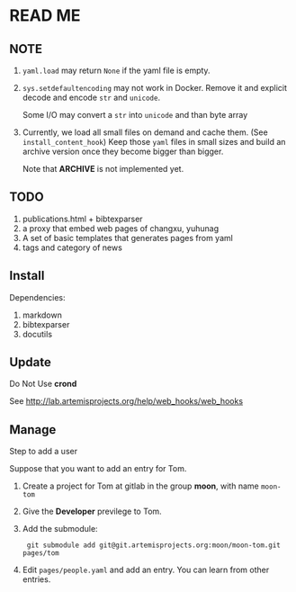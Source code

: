 # READ ME

## NOTE

1. `yaml.load` may return `None` if the yaml file is empty.
2. `sys.setdefaultencoding` may not work in Docker. Remove it and explicit decode and encode `str` and `unicode`.

    Some I/O may convert a `str` into `unicode` and than byte array

3. Currently, we load all small files on demand and cache them.
   (See `install_content_hook`)
   Keep those `yaml` files in small sizes and build an archive version
   once they become bigger than bigger.

   Note that **ARCHIVE** is not implemented yet.

## TODO

1. publications.html + bibtexparser
1. a proxy that embed web pages of changxu, yuhunag
1. A set of basic templates that generates pages from yaml 
1. tags and category of news

## Install

Dependencies:

1. markdown
2. bibtexparser
3. docutils

## Update

Do Not Use **crond**

See http://lab.artemisprojects.org/help/web_hooks/web_hooks

## Manage

Step to add a user

Suppose that you want to add an entry for Tom.

1. Create a project for Tom at gitlab in the group **moon**, with name `moon-tom`
2. Give the **Developer** previlege to Tom.
3. Add the submodule:

        git submodule add git@git.artemisprojects.org:moon/moon-tom.git pages/tom

4. Edit `pages/people.yaml` and add an entry. You can learn from other entries.
